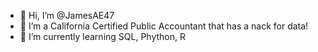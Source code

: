 - 👋 Hi, I’m @JamesAE47
- 👀 I’m a California Certified Public Accountant that has a nack for data! 
- 🌱 I’m currently learning SQL, Phython, R
